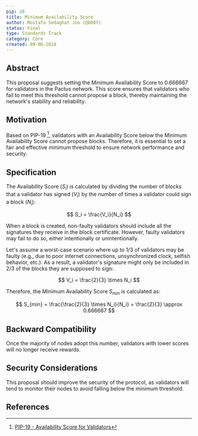 ```yaml
---
pip: 26
title: Minimum Availability Score
author: Mostafa Sedaghat Joo (@b00f)
status: Final
type: Standards Track
category: Core
created: 09-06-2024
---
```


## Abstract

This proposal suggests setting the Minimum Availability Score to 0.666667 for validators in the Pactus network.
This score ensures that validators who fail to meet this threshold cannot propose a block,
thereby maintaining the network's stability and reliability.

## Motivation

Based on PIP-19 [^1], validators with an Availability Score below the Minimum Availability Score cannot propose blocks.
Therefore, it is essential to set a fair and effective minimum threshold to ensure network performance and security.

## Specification

The Availability Score ($S_i$) is calculated by dividing the number of blocks that a validator has signed ($V_i$)
by the number of times a validator could sign a block ($N_i$):

$$
S_i = \frac{V_i}{N_i}
$$

When a block is created, non-faulty validators should include all the signatures they receive in the block certificate.
However, faulty validators may fail to do so, either intentionally or unintentionally.

Let's assume a worst-case scenario where up to 1/3 of validators may be faulty
(e.g., due to poor internet connections, unsynchronized clock, selfish behavior, etc.).
As a result, a validator's signature might only be included in 2/3 of the blocks they are supposed to sign:

$$
V_i = \frac{2}{3} \times N_i
$$

Therefore, the Minimum Availability Score $S_{min}$ is calculated as:

$$
S_{min} = \frac{\frac{2}{3} \times N_i}{N_i} = \frac{2}{3} \approx 0.666667
$$

## Backward Compatibility

Once the majority of nodes adopt this number, validators with lower scores will no longer receive rewards.

## Security Considerations

This proposal should improve the security of the protocol,
as validators will tend to monitor their nodes to avoid falling below the minimum threshold.

## References

[^1]: [PIP-19 - Availability Score for Validators](https://pips.pactus.org/PIPs/pip-19)
